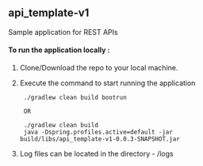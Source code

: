 ## api_template-v1

Sample application for REST APIs

#### To run the application locally :

1) Clone/Download the repo to your local machine.

2) Execute the command to start running the application

        ./gradlew clean build bootrun
        
        OR 
        
        ./gradlew clean build
        java -Dspring.profiles.active=default -jar build/libs/api_template-v1-0.0.3-SNAPSHOT.jar
        
3) Log files can be located in the directory - /logs